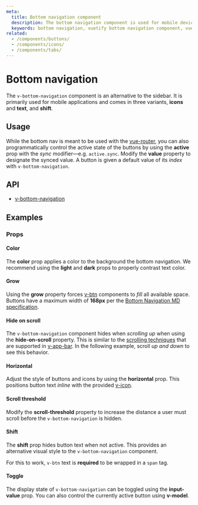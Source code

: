 ```yaml
---
meta:
  title: Bottom navigation component
  description: The bottom navigation component is used for mobile devices and acts as the primary navigation for your application.
  keywords: bottom navigation, vuetify bottom navigation component, vue bottom navigation component
related:
  - /components/buttons/
  - /components/icons/
  - /components/tabs/
---
```


# Bottom navigation

The `v-bottom-navigation` component is an alternative to the sidebar. It is primarily used for mobile applications and comes in three variants, **icons** and **text**, and **shift**.

<entry-ad />

## Usage

While the bottom nav is meant to be used with the [vue-router](https://router.vuejs.org/), you can also programmatically control the active state of the buttons by using the **active** prop with the _sync_ modifier—e.g. `active.sync`. Modify the **value** property to designate the synced value. A button is given a default value of its _index_ with `v-bottom-navigation`.

<example file="v-bottom-navigation/usage" />

## API

- [v-bottom-navigation](/api/v-bottom-navigation)

## Examples

### Props

#### Color

The **color** prop applies a color to the background the bottom navigation. We recommend using the **light** and **dark** props to properly contrast text color.

<example file="v-bottom-navigation/prop-color" />

#### Grow

Using the **grow** property forces [v-btn](/components/buttons/) components to _fill_ all available space. Buttons have a maximum width of **168px** per the [Bottom Navigation MD specification](https://material.io/components/bottom-navigation#specs).

<example file="v-bottom-navigation/prop-grow" />

#### Hide on scroll

The `v-bottom-navigation` component hides when *scrolling up* when using the **hide-on-scroll** property. This is similar to the [scrolling techniques](https://material.io/archive/guidelines/patterns/scrolling-techniques.html) that are supported in [v-app-bar](/components/app-bars/). In the following example, scroll *up and down* to see this behavior.

<example file="v-bottom-navigation/prop-hide-on-scroll" />

#### Horizontal

Adjust the style of buttons and icons by using the **horizontal** prop. This positions button text *inline* with the provided [v-icon](/components/icons/).

<example file="v-bottom-navigation/prop-horizontal" />

#### Scroll threshold

Modify the **scroll-threshold** property to increase the distance a user must scroll before the `v-bottom-navigation` is hidden.

<example file="v-bottom-navigation/prop-scroll-threshold" />

#### Shift

The **shift** prop hides button text when not active. This provides an alternative visual style to the `v-bottom-navigation` component.

<alert type="info">

  For this to work, `v-btn` text is **required** to be wrapped in a `span` tag.

</alert>

<example file="v-bottom-navigation/prop-shift" />

#### Toggle

The display state of `v-bottom-navigation` can be toggled using the **input-value** prop. You can also control the currently active button using **v-model**.

<example file="v-bottom-navigation/prop-toggle" />

<backmatter />
